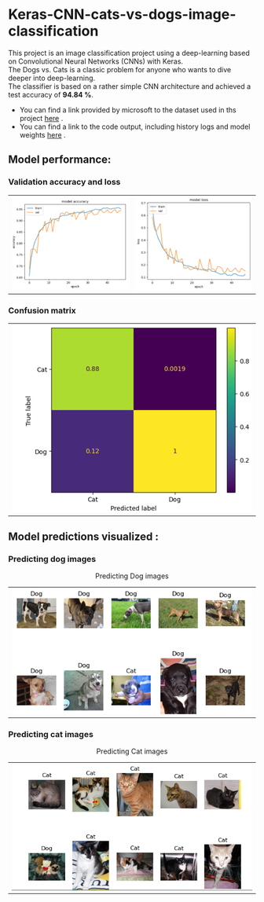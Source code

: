 # Keras-CNN-cats-vs-dogs-image-classification
This project is an image classification project using a deep-learning based on Convolutional Neural Networks (CNNs) with Keras.  
The Dogs vs. Cats is a classic problem for anyone who wants to dive deeper into deep-learning.  
The classifier is based on a rather simple CNN architecture and achieved a test accuracy of **94.84 %**.
* You can find a link provided by microsoft to the dataset used in ths project [here](https://www.microsoft.com/en-us/download/details.aspx?id=54765) .  
* You can find a link to the code output, including history logs and model weights [here](https://github.com/mohamedamine99/Keras-CNN-cats-vs-dogs-image-classification/tree/main/model) .

## Model performance:
### Validation accuracy and loss

<div align="center">  
<table style="margin: 0 auto; border-style: none; width:100%">
  <tr>
    <td><img src="https://github.com/mohamedamine99/Keras-CNN-cats-vs-dogs-image-classification/blob/main/results/model%20accuracy.PNG"></td>
    <td><img src="https://github.com/mohamedamine99/Keras-CNN-cats-vs-dogs-image-classification/blob/main/results/model%20loss.PNG"></td>
  </tr>
</table>
</div>

### Confusion matrix

<div align="center">  
<table style="margin: 0 auto; border-style: none; width:100%">
  <tr>
    <td><img src="https://github.com/mohamedamine99/Keras-CNN-cats-vs-dogs-image-classification/blob/main/results/confusion%20matrix.PNG"></td>
  </tr>
</table>
</div>
 
 
 ## Model predictions visualized :
### Predicting dog images
<p align="center">Predicting Dog images</p>


<div align="center">  
<table style="margin: 0 auto; border-style: none; width:100%">
  <tr>
    <td><img src="https://github.com/mohamedamine99/Keras-CNN-cats-vs-dogs-image-classification/blob/main/results/dog%20predictions.PNG"></td>
  </tr>
</table>
</div>

### Predicting cat images
<p align="center">Predicting Cat images</p>

<div align="center">  
<table style="margin: 0 auto; border-style: none; width:100%">
  <tr>
    <td><img src="https://github.com/mohamedamine99/Keras-CNN-cats-vs-dogs-image-classification/blob/main/results/cat%20predictions.PNG"></td>
  </tr>
</table>
</div>

